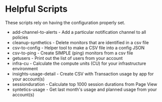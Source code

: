 # Helpful Scripts

These scripts rely on having the configuration properly set.

* add-channel-to-alerts - Add a particular notification channel to all policies
* cleanup-synthetics - Delete monitors that are identified in a csv file
* csv-to-config - Helper tool to make a CSV file into a config JSON
* csv-to-ping - Create SIMPLE (ping) monitors from a csv file
* getusers - Print out the list of users from your account
* infra-cu - Calculate the compute units (CU) for your infrastructure environment
* insights-usage-detail - Create CSV with Transaction usage by app for your account(s)
* sessionduration - Calculate top 1000 session durations from Page View
* syntetics-usage - Get last month's usage and planned usage from your account(s)
